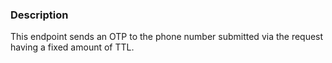 ### Description

This endpoint sends an OTP to the phone number submitted via the request having a fixed amount of TTL.
